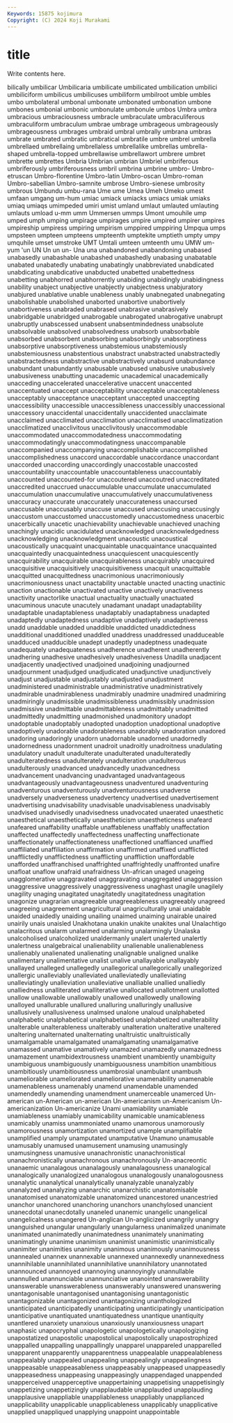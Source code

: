 ```yaml
---
Keywords: 15875 kojimura
Copyright: (C) 2024 Koji Murakami
---
```


# title

Write contents here.



bilically umbilicar Umbilicaria umbilicate umbilicated umbilication
umbilici umbiliciform umbilicus umbilicuses umbiliform umbilroot umble umbles umbo umbolateral
umbonal umbonate umbonated umbonation umbone umbones umbonial umbonic umbonulate umbonule
umbos Umbra umbra umbracious umbraciousness umbracle umbraculate umbraculiferous umbraculiform umbraculum
umbrae umbrage umbrageous umbrageously umbrageousness umbrages umbraid umbral umbrally umbrana
umbras umbrate umbrated umbratic umbratical umbratile umbre umbrel umbrella umbrellaed
umbrellaing umbrellaless umbrellalike umbrellas umbrella-shaped umbrella-topped umbrellawise umbrellawort umbrere umbret
umbrette umbrettes Umbria Umbrian umbrian Umbriel umbriferous umbriferously umbriferousness umbril
umbrina umbrine umbro- Umbro-etruscan Umbro-florentine Umbro-latin Umbro-oscan Umbro-roman Umbro-sabellian Umbro-samnite
umbrose Umbro-sienese umbrosity umbrous Umbundu umbu-rana Ume ume Umea Umeh
Umeko umest umfaan umgang um-hum umiac umiack umiacks umiacs umiak
umiaks umiaq umiaqs umimpeded umiri umist umland umlaut umlauted umlauting
umlauts umload u-mm umm Ummersen ummps Umont umouhile ump umped
umph umping umpirage umpirages umpire umpired umpirer umpires umpireship umpiress
umpiring umpirism umppired umppiring Umpqua umps umpsteen umpteen umpteens umpteenth
umptekite umptieth umpty umpy umquhile umset umstroke UMT Umtali umteen
umteenth umu UMW um-yum 'un UN Un un un- Una
una unabandoned unabandoning unabased unabasedly unabashable unabashed unabashedly unabasing unabatable
unabated unabatedly unabating unabatingly unabbreviated unabdicated unabdicating unabdicative unabducted unabetted
unabettedness unabetting unabhorred unabhorrently unabiding unabidingly unabidingness unability unabject unabjective
unabjectly unabjectness unabjuratory unabjured unablative unable unableness unably unabnegated unabnegating
unabolishable unabolished unaborted unabortive unabortively unabortiveness unabraded unabrased unabrasive unabrasively
unabridgable unabridged unabrogable unabrogated unabrogative unabrupt unabruptly unabscessed unabsent unabsentmindedness
unabsolute unabsolvable unabsolved unabsolvedness unabsorb unabsorbable unabsorbed unabsorbent unabsorbing unabsorbingly
unabsorptiness unabsorptive unabsorptiveness unabstemious unabstemiously unabstemiousness unabstentious unabstract unabstracted unabstractedly
unabstractedness unabstractive unabstractively unabsurd unabundance unabundant unabundantly unabusable unabused unabusive
unabusively unabusiveness unabutting unacademic unacademical unacademically unacceding unaccelerated unaccelerative unaccent
unaccented unaccentuated unaccept unacceptability unacceptable unacceptableness unacceptably unacceptance unacceptant unaccepted
unaccepting unaccessibility unaccessible unaccessibleness unaccessibly unaccessional unaccessory unaccidental unaccidentally unaccidented
unacclaimate unacclaimed unacclimated unacclimation unacclimatised unacclimatization unacclimatized unacclivitous unacclivitously unaccommodable
unaccommodated unaccommodatedness unaccommodating unaccommodatingly unaccommodatingness unaccompanable unaccompanied unaccompanying unaccomplishable unaccomplished
unaccomplishedness unaccord unaccordable unaccordance unaccordant unaccorded unaccording unaccordingly unaccostable unaccosted
unaccountability unaccountable unaccountableness unaccountably unaccounted unaccounted-for unaccoutered unaccoutred unaccreditated unaccredited
unaccrued unaccumulable unaccumulate unaccumulated unaccumulation unaccumulative unaccumulatively unaccumulativeness unaccuracy unaccurate
unaccurately unaccurateness unaccursed unaccusable unaccusably unaccuse unaccused unaccusing unaccusingly unaccustom
unaccustomed unaccustomedly unaccustomedness unacerbic unacerbically unacetic unachievability unachievable unachieved unaching
unachingly unacidic unacidulated unacknowledged unacknowledgedness unacknowledging unacknowledgment unacoustic unacoustical unacoustically
unacquaint unacquaintable unacquaintance unacquainted unacquaintedly unacquaintedness unacquiescent unacquiescently unacquirability unacquirable
unacquirableness unacquirably unacquired unacquisitive unacquisitively unacquisitiveness unacquit unacquittable unacquitted unacquittedness
unacrimonious unacrimoniously unacrimoniousness unact unactability unactable unacted unacting unactinic unaction
unactionable unactivated unactive unactively unactiveness unactivity unactorlike unactual unactuality unactually
unactuated unacuminous unacute unacutely unadamant unadapt unadaptability unadaptable unadaptableness unadaptably
unadaptabness unadapted unadaptedly unadaptedness unadaptive unadaptively unadaptiveness unadd unaddable unadded
unaddible unaddicted unaddictedness unadditional unadditioned unaddled unaddress unaddressed unadduceable unadduced
unadducible unadept unadeptly unadeptness unadequate unadequately unadequateness unadherence unadherent unadherently
unadhering unadhesive unadhesively unadhesiveness Unadilla unadjacent unadjacently unadjectived unadjoined unadjoining
unadjourned unadjournment unadjudged unadjudicated unadjunctive unadjunctively unadjust unadjustable unadjustably unadjusted
unadjustment unadministered unadministrable unadministrative unadministratively unadmirable unadmirableness unadmirably unadmire unadmired
unadmiring unadmiringly unadmissible unadmissibleness unadmissibly unadmission unadmissive unadmittable unadmittableness unadmittably
unadmitted unadmittedly unadmitting unadmonished unadmonitory unadopt unadoptable unadoptably unadopted unadoption
unadoptional unadoptive unadoptively unadorable unadorableness unadorably unadoration unadored unadoring unadoringly
unadorn unadornable unadorned unadornedly unadornedness unadornment unadroit unadroitly unadroitness unadulating
unadulatory unadult unadulterate unadulterated unadulteratedly unadulteratedness unadulterately unadulteration unadulterous unadulterously
unadvanced unadvancedly unadvancedness unadvancement unadvancing unadvantaged unadvantageous unadvantageously unadvantageousness unadventured
unadventuring unadventurous unadventurously unadventurousness unadverse unadversely unadverseness unadvertency unadvertised unadvertisement
unadvertising unadvisability unadvisable unadvisableness unadvisably unadvised unadvisedly unadvisedness unadvocated unaerated
unaesthetic unaesthetical unaesthetically unaestheticism unaestheticness unafeard unafeared unaffability unaffable unaffableness
unaffably unaffectation unaffected unaffectedly unaffectedness unaffecting unaffectionate unaffectionately unaffectionateness unaffectioned
unaffianced unaffied unaffiliated unaffiliation unaffirmation unaffirmed unaffixed unafflicted unafflictedly unafflictedness
unafflicting unaffliction unaffordable unafforded unaffranchised unaffrighted unaffrightedly unaffronted unafire unafloat
unaflow unafraid unafraidness Un-african unaged unageing unagglomerative unaggravated unaggravating unaggregated
unaggression unaggressive unaggressively unaggressiveness unaghast unagile unagilely unagility unaging unagitated
unagitatedly unagitatedness unagitation unagonize unagrarian unagreeable unagreeableness unagreeably unagreed unagreeing
unagreement unagricultural unagriculturally unai unaidable unaided unaidedly unaiding unailing unaimed
unaiming unairable unaired unairily unais unaisled Unakhotana unakin unakite unakites
unal Unalachtigo unalacritous unalarm unalarmed unalarming unalarmingly Unalaska unalcoholised unalcoholized
unaldermanly unalert unalerted unalertly unalertness unalgebraical unalienability unalienable unalienableness unalienably
unalienated unalienating unalignable unaligned unalike unalimentary unalimentative unalist unalive unallayable
unallayably unallayed unalleged unallegedly unallegorical unallegorically unallegorized unallergic unalleviably unalleviated
unalleviatedly unalleviating unalleviatingly unalleviation unalleviative unalliable unallied unalliedly unalliedness unalliterated
unalliterative unallocated unallotment unallotted unallow unallowable unallowably unallowed unallowedly unallowing
unalloyed unallurable unallured unalluring unalluringly unallusive unallusively unallusiveness unalmsed unalone
unaloud unalphabeted unalphabetic unalphabetical unalphabetised unalphabetized unalterability unalterable unalterableness unalterably
unalteration unalterative unaltered unaltering unalternated unalternating unaltruistic unaltruistically unamalgamable unamalgamated
unamalgamating unamalgamative unamassed unamative unamatively unamazed unamazedly unamazedness unamazement unambidextrousness
unambient unambiently unambiguity unambiguous unambiguously unambiguousness unambition unambitious unambitiously unambitiousness
unambrosial unambulant unambush unameliorable unameliorated unameliorative unamenability unamenable unamenableness unamenably
unamend unamendable unamended unamendedly unamending unamendment unamerceable unamerced Un-american un-American
un-american Un-americanism un-Americanism Un-americanization Un-americanize Unami unamiability unamiable unamiableness unamiably
unamicability unamicable unamicableness unamicably unamiss unammoniated unamo unamorous unamorously unamorousness
unamortization unamortized unample unamplifiable unamplified unamply unamputated unamputative Unamuno unamusable
unamusably unamused unamusement unamusing unamusingly unamusingness unamusive unanachronistic unanachronistical unanachronistically
unanachronous unanachronously Un-anacreontic unanaemic unanalagous unanalagously unanalagousness unanalogical unanalogically unanalogized
unanalogous unanalogously unanalogousness unanalytic unanalytical unanalytically unanalyzable unanalyzably unanalyzed unanalyzing
unanarchic unanarchistic unanatomisable unanatomised unanatomizable unanatomized unancestored unancestried unanchor unanchored
unanchoring unanchors unanchylosed unancient unanecdotal unanecdotally unaneled unanemic unangelic unangelical
unangelicalness unangered Un-anglican Un-anglicized unangrily unangry unanguished unangular unangularly unangularness
unanimalized unanimate unanimated unanimatedly unanimatedness unanimately unanimating unanimatingly unanime unanimism
unanimist unanimistic unanimistically unanimiter unanimities unanimity unanimous unanimously unanimousness unannealed
unannex unannexable unannexed unannexedly unannexedness unannihilable unannihilated unannihilative unannihilatory unannotated
unannounced unannoyed unannoying unannoyingly unannullable unannulled unannunciable unannunciative unanointed unanswerability
unanswerable unanswerableness unanswerably unanswered unanswering unantagonisable unantagonised unantagonising unantagonistic unantagonizable
unantagonized unantagonizing unanthologized unanticipated unanticipatedly unanticipating unanticipatingly unanticipation unanticipative unantiquated
unantiquatedness unantique unantiquity unantlered unanxiety unanxious unanxiously unanxiousness unapart unaphasic
unapocryphal unapologetic unapologetically unapologizing unapostatized unapostolic unapostolical unapostolically unapostrophized unappalled
unappalling unappallingly unapparel unappareled unapparelled unapparent unapparently unapparentness unappealable unappealableness
unappealably unappealed unappealing unappealingly unappealingness unappeasable unappeasableness unappeasably unappeased unappeasedly
unappeasedness unappeasing unappeasingly unappendaged unappended unapperceived unapperceptive unappertaining unappetising unappetisingly
unappetizing unappetizingly unapplaudable unapplauded unapplauding unapplausive unappliable unappliableness unappliably unapplianced
unapplicability unapplicable unapplicableness unapplicably unapplicative unapplied unappliqued unapplying unappoint unappointable
